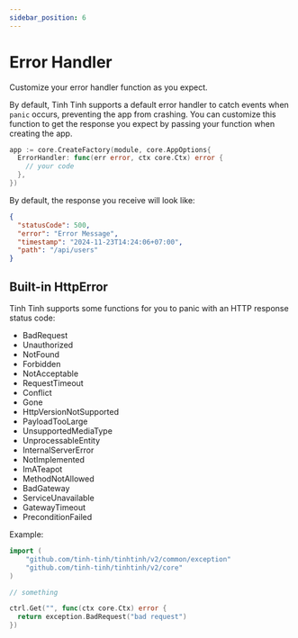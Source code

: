 ```yaml
---
sidebar_position: 6
---
```


# Error Handler

Customize your error handler function as you expect.

By default, Tinh Tinh supports a default error handler to catch events when `panic` occurs, preventing the app from crashing. You can customize this function to get the response you expect by passing your function when creating the app.

```go
app := core.CreateFactory(module, core.AppOptions{
  ErrorHandler: func(err error, ctx core.Ctx) error {
    // your code
  },
})
```

By default, the response you receive will look like:

```json
{
  "statusCode": 500,
  "error": "Error Message",
  "timestamp": "2024-11-23T14:24:06+07:00",
  "path": "/api/users"
}
```

## Built-in HttpError

Tinh Tinh supports some functions for you to panic with an HTTP response status code:
- BadRequest
- Unauthorized
- NotFound
- Forbidden
- NotAcceptable
- RequestTimeout
- Conflict
- Gone
- HttpVersionNotSupported
- PayloadTooLarge
- UnsupportedMediaType
- UnprocessableEntity
- InternalServerError
- NotImplemented
- ImATeapot
- MethodNotAllowed
- BadGateway
- ServiceUnavailable
- GatewayTimeout
- PreconditionFailed

Example:

```go
import (
	"github.com/tinh-tinh/tinhtinh/v2/common/exception"
	"github.com/tinh-tinh/tinhtinh/v2/core"
)

// something

ctrl.Get("", func(ctx core.Ctx) error {
  return exception.BadRequest("bad request")
})
```